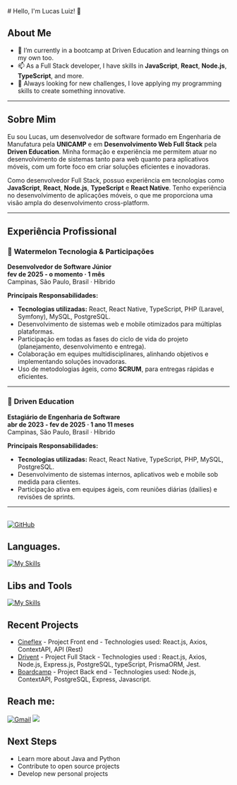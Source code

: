 <div>
# Hello, I'm Lucas Luiz! 👋

## About Me
- 🌱 I’m currently in a bootcamp at Driven Education and learning things on my own too.
- 📫 As a Full Stack developer, I have skills in **JavaScript**, **React**, **Node.js**, **TypeScript**, and more.
- 💞️ Always looking for new challenges, I love applying my programming skills to create something innovative.

---

## Sobre Mim
Eu sou Lucas, um desenvolvedor de software formado em Engenharia de Manufatura pela **UNICAMP** e em **Desenvolvimento Web Full Stack** pela **Driven Education**. Minha formação e experiência me permitem atuar no desenvolvimento de sistemas tanto para web quanto para aplicativos móveis, com um forte foco em criar soluções eficientes e inovadoras.

Como desenvolvedor Full Stack, possuo experiência em tecnologias como **JavaScript**, **React**, **Node.js**, **TypeScript** e **React Native**. Tenho experiência no desenvolvimento de aplicações móveis, o que me proporciona uma visão ampla do desenvolvimento cross-platform.

---

## Experiência Profissional

### 🏢 **Watermelon Tecnologia & Participações**
**Desenvolvedor de Software Júnior**  
**fev de 2025 - o momento · 1 mês**  
Campinas, São Paulo, Brasil · Híbrido

**Principais Responsabilidades:**
- **Tecnologias utilizadas:** React, React Native, TypeScript, PHP (Laravel, Symfony), MySQL, PostgreSQL.
- Desenvolvimento de sistemas web e mobile otimizados para múltiplas plataformas.
- Participação em todas as fases do ciclo de vida do projeto (planejamento, desenvolvimento e entrega).
- Colaboração em equipes multidisciplinares, alinhando objetivos e implementando soluções inovadoras.
- Uso de metodologias ágeis, como **SCRUM**, para entregas rápidas e eficientes.

---

### 🏢 **Driven Education**
**Estagiário de Engenharia de Software**  
**abr de 2023 - fev de 2025 · 1 ano 11 meses**  
Campinas, São Paulo, Brasil · Híbrido

**Principais Responsabilidades:**
- **Tecnologias utilizadas:** React, React Native, TypeScript, PHP, MySQL, PostgreSQL.
- Desenvolvimento de sistemas internos, aplicativos web e mobile sob medida para clientes.
- Participação ativa em equipes ágeis, com reuniões diárias (dailies) e revisões de sprints.

---
</br>
  <a href="https://github.com/LucasLuiz01">
    <img src="https://img.shields.io/badge/GitHub-100000?style=for-the-badge&logo=github&logoColor=white" alt="GitHub">
  </a>
</div>

## Languages.
[![My Skills](https://skillicons.dev/icons?i=html,css,js,typescript,php,java)](https://skillicons.dev)

## Libs and Tools
[![My Skills](https://skillicons.dev/icons?i=linux,vscode,react,github,mongodb,postgres,aws,docker,mysql,laravel,symfony)](https://skillicons.dev)
 
## Recent Projects

- [Cineflex](https://github.com/LucasLuiz01/projeto10-cineflex) - Project Front end - Technologies used: React.js, Axios, ContextAPI, API (Rest)
- [Drivent](https://github.com/Drivent-G2) - Project Full Stack - Technologies used : React.js, Axios, Node.js, Express.js, PostgreSQL, typeScript, PrismaORM, Jest.
- [Boardcamp](https://github.com/LucasLuiz01/projeto16-boardcamp) - Project Back end - Technologies used: Node.js, ContextAPI, PostgreSQL, Express, Javascript. 

## Reach me:
[![Gmail](https://img.shields.io/badge/Gmail-EA4335?style=for-the-badge&logo=gmail&logoColor=white)](mailto:lucas.luiz98@hotmail.com)
<a href="https://www.linkedin.com/in/lucas-luiz-a3b9ba1b2/" target="_blank"><img src="https://img.shields.io/badge/-LinkedIn-%230077B5?style=for-the-badge&logo=linkedin&logoColor=white" target="_blank"></a> 

## Next Steps

- Learn more about Java and Python
- Contribute to open source projects
- Develop new personal projects
